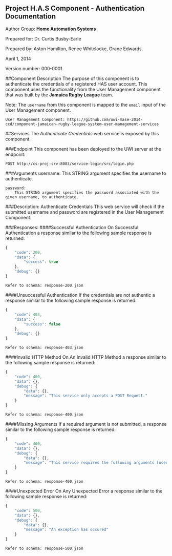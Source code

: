 Project H.A.S Component - Authentication Documentation
------------------------------------------------------------
Author Group: **Home Automation Systems**

Prepared for: Dr. Curtis Busby-Earle

Prepared by: Aston Hamilton, Renee Whitelocke, Orane Edwards

April 1, 2014

Version number: 000-0001


##Component Description
The purpose of this component is to authenticate the credentials of a registered HAS user account.
This component uses the functionality from the User Management component that was built by the **Jamaica Rugby League** team.

Note: The `username` from this component is mapped to the `email` input of the User Management component.

    User Management Component: https://github.com/uwi-mase-2014-ccd/component-jamaican-rugby-league-system-user-management-services

##Services
The _Authenticate Credentials_ web service is exposed by this component

###Endpoint
This component has been deployed to the UWI server at the endpoint: 

    POST http://cs-proj-srv:8083/service-login/src/login.php

###Arguments
    username: 
        This STRING argument specifies the username to authenticate.

    password:
        This STRING argument specifies the password associated with the given username, to authenticate.

        
    
###Description:
Authenticate Credentials
    This web service will check if the submitted username and password are registered in the User Management Component.
    
###Responses:
####Successful Authentication
On Successful Authentication a response similar to the following sample response is returned:
```javascript    
{
    "code": 200,
    "data": {
        "success": true
    },
    "debug": {}
}
```
    Refer to schema: response-200.json

####Unsuccessful Authentication
If the credentials are not authentic a response similar to the following sample response is returned:
```javascript    
{
    "code": 403,
    "data": {
        "success": false
    },
    "debug": {}
}
```
    Refer to schema: response-403.json

####Invalid HTTP Method
On An Invalid HTTP Method a response similar to the following sample response is returned:
```javascript
{
    "code": 400,
    "data": {},
    "debug": {
        "data": {},
        "message": "This service only accepts a POST Request."
    }
}
```
    Refer to schema: response-400.json
    
####Missing Arguments
If a required argument is not submitted, a response similar to the following sample response is returned:
```javascript
{
    "code": 400,
    "data": {},
    "debug": {
        "data": {},
        "message": "This service requires the following arguments [username, password]."
    }
}
```
    Refer to schema: response-400.json
    
####Unexpected Error
On Any Unexpected Error a response similar to the following sample response is returned:
```javascript
{
    "code": 500,
    "data": {},
    "debug": {
        "data": {},
        "message": "An exception has occured"
    }
}
```
    Refer to schema: response-500.json

